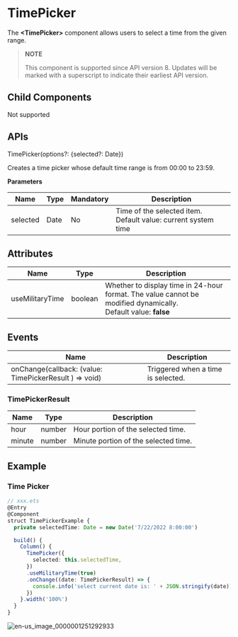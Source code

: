 # TimePicker

The **\<TimePicker>** component allows users to select a time from the given range.

>  **NOTE**
>
>  This component is supported since API version 8. Updates will be marked with a superscript to indicate their earliest API version.


## Child Components

Not supported


## APIs

TimePicker(options?: {selected?: Date})

Creates a time picker whose default time range is from 00:00 to 23:59.

**Parameters**

| Name| Type| Mandatory| Description|
| -------- | -------- | -------- | -------- |
| selected | Date | No| Time of the selected item.<br>Default value: current system time|


## Attributes

| Name| Type| Description|
| -------- | -------- | -------- |
| useMilitaryTime | boolean | Whether to display time in 24-hour format. The value cannot be modified dynamically.<br>Default value: **false**|


## Events

| Name                                      | Description       |
| ---------------------------------------- | ----------- |
| onChange(callback: (value: TimePickerResult ) =&gt; void) | Triggered when a time is selected.|

### TimePickerResult
| Name    | Type  | Description     |
| ------ | ------ | ------- |
| hour   | number | Hour portion of the selected time.|
| minute | number | Minute portion of the selected time.|


## Example


### Time Picker

```ts
// xxx.ets
@Entry
@Component
struct TimePickerExample {
  private selectedTime: Date = new Date('7/22/2022 8:00:00')

  build() {
    Column() {
      TimePicker({
        selected: this.selectedTime,
      })
      .useMilitaryTime(true)
      .onChange((date: TimePickerResult) => {
        console.info('select current date is: ' + JSON.stringify(date))
      })
    }.width('100%')
  }
}
```

![en-us_image_0000001251292933](figures/en-us_image_0000001251292933.gif)
